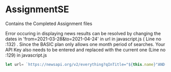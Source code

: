 # AssignmentSE
Contains the Completed Assignment files

Error occuring in displaying news results can be resolved by changing the dates in 'from=2021-03-28&to=2021-04-24' in url in javascript.js ( Line no :132) . 
Since the BASIC plan only allows one month period of searches.
Your API Key also needs to be entered and replaced with the current one (Line no :129) in javascript.js

```javascript
let url= `https://newsapi.org/v2/everything?qInTitle="${this.name}"AND("Covid-19"OR"Corona"OR"corona"OR"COVID-19"OR"Pandemic"OR"Lockdown"OR"pandemic")&from=2021-03-28&to=2021-04-24&sortBy=relevancy&pageSize=3&apiKey=${apiKey}`;

```
